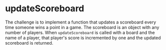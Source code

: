 # updateScoreboard

The challenge is to implement a function that updates a scoreboard every time someone wins a point in a game. The scoreboard is an object with any number of players. When `updateScoreboard` is called with a board and the name of a player, that player's score is incremented by one and the updated scoreboard is returned.

